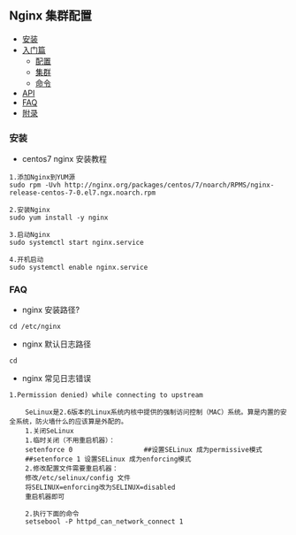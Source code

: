 ## Nginx 集群配置
* [安装](#安装)
* [入门篇](#入门篇)
    * [配置](#配置)
    * [集群](#集群)
    * [命令](#命令)
* [API](#API) 
* [FAQ](#FAQ)
* [附录](#附录)

### 安装
* centos7 nginx 安装教程
```text
1.添加Nginx到YUM源
sudo rpm -Uvh http://nginx.org/packages/centos/7/noarch/RPMS/nginx-release-centos-7-0.el7.ngx.noarch.rpm

2.安装Nginx
sudo yum install -y nginx

3.启动Nginx
sudo systemctl start nginx.service

4.开机启动
sudo systemctl enable nginx.service
```


### FAQ
* nginx 安装路径?
```text
cd /etc/nginx
```
* nginx 默认日志路径
```text
cd 
```
* nginx 常见日志错误
```text
1.Permission denied) while connecting to upstream

    SeLinux是2.6版本的Linux系统内核中提供的强制访问控制（MAC）系统。算是内置的安全系统，防火墙什么的应该算是外配的。
    1.关闭SeLinux
    1.临时关闭（不用重启机器）：
    setenforce 0                  ##设置SELinux 成为permissive模式
    ##setenforce 1 设置SELinux 成为enforcing模式
    2.修改配置文件需要重启机器：
    修改/etc/selinux/config 文件
    将SELINUX=enforcing改为SELINUX=disabled
    重启机器即可
    
    2.执行下面的命令
    setsebool -P httpd_can_network_connect 1
```




